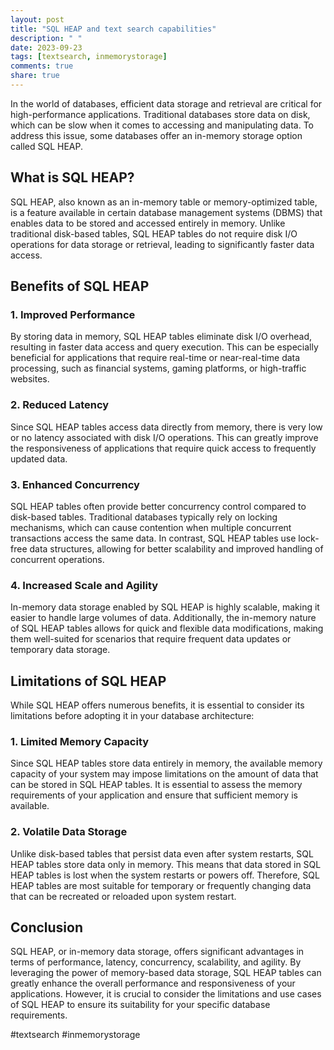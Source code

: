 ```yaml
---
layout: post
title: "SQL HEAP and text search capabilities"
description: " "
date: 2023-09-23
tags: [textsearch, inmemorystorage]
comments: true
share: true
---
```


In the world of databases, efficient data storage and retrieval are critical for high-performance applications. Traditional databases store data on disk, which can be slow when it comes to accessing and manipulating data. To address this issue, some databases offer an in-memory storage option called SQL HEAP.

## What is SQL HEAP?

SQL HEAP, also known as an in-memory table or memory-optimized table, is a feature available in certain database management systems (DBMS) that enables data to be stored and accessed entirely in memory. Unlike traditional disk-based tables, SQL HEAP tables do not require disk I/O operations for data storage or retrieval, leading to significantly faster data access.

## Benefits of SQL HEAP

### 1. Improved Performance

By storing data in memory, SQL HEAP tables eliminate disk I/O overhead, resulting in faster data access and query execution. This can be especially beneficial for applications that require real-time or near-real-time data processing, such as financial systems, gaming platforms, or high-traffic websites.

### 2. Reduced Latency

Since SQL HEAP tables access data directly from memory, there is very low or no latency associated with disk I/O operations. This can greatly improve the responsiveness of applications that require quick access to frequently updated data.

### 3. Enhanced Concurrency

SQL HEAP tables often provide better concurrency control compared to disk-based tables. Traditional databases typically rely on locking mechanisms, which can cause contention when multiple concurrent transactions access the same data. In contrast, SQL HEAP tables use lock-free data structures, allowing for better scalability and improved handling of concurrent operations.

### 4. Increased Scale and Agility

In-memory data storage enabled by SQL HEAP is highly scalable, making it easier to handle large volumes of data. Additionally, the in-memory nature of SQL HEAP tables allows for quick and flexible data modifications, making them well-suited for scenarios that require frequent data updates or temporary data storage.

## Limitations of SQL HEAP

While SQL HEAP offers numerous benefits, it is essential to consider its limitations before adopting it in your database architecture:

### 1. Limited Memory Capacity

Since SQL HEAP tables store data entirely in memory, the available memory capacity of your system may impose limitations on the amount of data that can be stored in SQL HEAP tables. It is essential to assess the memory requirements of your application and ensure that sufficient memory is available.

### 2. Volatile Data Storage

Unlike disk-based tables that persist data even after system restarts, SQL HEAP tables store data only in memory. This means that data stored in SQL HEAP tables is lost when the system restarts or powers off. Therefore, SQL HEAP tables are most suitable for temporary or frequently changing data that can be recreated or reloaded upon system restart.

## Conclusion

SQL HEAP, or in-memory data storage, offers significant advantages in terms of performance, latency, concurrency, scalability, and agility. By leveraging the power of memory-based data storage, SQL HEAP tables can greatly enhance the overall performance and responsiveness of your applications. However, it is crucial to consider the limitations and use cases of SQL HEAP to ensure its suitability for your specific database requirements.

#textsearch #inmemorystorage